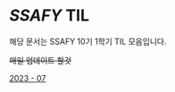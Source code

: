 # *SSAFY* TIL

해당 문서는 SSAFY 10기 1학기 TIL 모음입니다.

~~매일 업데이트 할것~~

[2023 - 07](https://github.com/SSAFY10kim/TIL/tree/master/7%EC%9B%94%20TIL)
